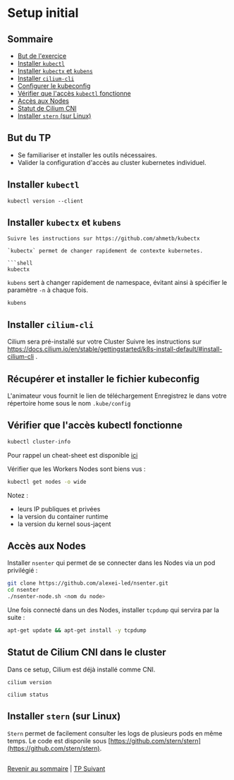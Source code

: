 # Setup initial

## Sommaire
  * [But de l'exercice](#but)
  * [Installer `kubectl`](#but)
  * [Installer `kubectx` et `kubens`](#but)
  * [Installer `cilium-cli`](#but)
  * [Configurer le kubeconfig](#but)
  * [Vérifier que l'accès `kubectl` fonctionne](#but)
  * [Accès aux Nodes](#but)
  * [Statut de Cilium CNI](#but)
  * [Installer `stern` (sur Linux)](#but)

## But du TP
* Se familiariser et installer les outils nécessaires.
* Valider la configuration d'accès au cluster kubernetes individuel. 

## Installer `kubectl`


```shell
kubectl version --client
```

## Installer `kubectx` et `kubens`

```shell
Suivre les instructions sur https://github.com/ahmetb/kubectx

`kubectx` permet de changer rapidement de contexte kubernetes.

```shell
kubectx
```

`kubens` sert à changer rapidement de namespace, évitant ainsi à spécifier le paramètre `-n` à chaque fois.

```shell
kubens
```

## Installer `cilium-cli`
Cilium sera pré-installé sur votre Cluster
Suivre les instructions sur https://docs.cilium.io/en/stable/gettingstarted/k8s-install-default/#install-cilium-cli .

## Récupérer et installer le fichier kubeconfig
L'animateur vous fournit le lien de téléchargement
Enregistrez le dans votre répertoire home sous le nom `.kube/config`

## Vérifier que l'accès kubectl fonctionne

```bash
kubectl cluster-info
```

Pour rappel un cheat-sheet est disponible [ici](https://kubernetes.io/fr/docs/reference/kubectl/cheatsheet/)

Vérifier que les Workers Nodes sont biens vus :
```bash
kubectl get nodes -o wide
```
Notez :
* leurs IP publiques et privées
* la version du container runtime
* la version du kernel sous-jaçent

## Accès aux Nodes
Installer  `nsenter` qui permet de se connecter dans les Nodes via un pod privilégié :
```bash
git clone https://github.com/alexei-led/nsenter.git
cd nsenter
./nsenter-node.sh <nom du node>
```
Une fois connecté dans un des Nodes, installer `tcpdump` qui servira par la suite :
```bash
apt-get update && apt-get install -y tcpdump
```

## Statut de Cilium CNI dans le cluster

Dans ce setup, Cilium est déjà installé comme CNI.

```shell
cilium version
```

```shell
cilium status
```

## Installer `stern` (sur Linux)
`Stern` permet de facilement consulter les logs de plusieurs pods en même temps.
Le code est disponile sous [https://github.com/stern/stern](https://github.com/stern/stern).

##
[Revenir au sommaire](../README.md) | [TP Suivant](./TP02.md)